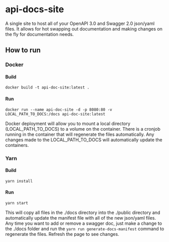 # api-docs-site

A single site to host all of your OpenAPI 3.0 and Swagger 2.0 json/yaml files. It allows for hot swapping out documentation and making changes on the fly for documentation needs.

## How to run

### Docker

#### Build

`docker build -t api-doc-site:latest .`

#### Run

`docker run --name api-doc-site -d -p 8080:80 -v LOCAL_PATH_TO_DOCS:/docs api-doc-site:latest`

Docker deployment will allow you to mount a local directory (LOCAL_PATH_TO_DOCS) to a volume on the container. There is a cronjob running in the container that will regenerate the files automatically. Any changes made to the LOCAL_PATH_TO_DOCS will automatically update the containers.

### Yarn

#### Build

`yarn install`

#### Run

`yarn start`

This will copy all files in the ./docs directory into the ./public directory and automatically update the manifest file with all of the new json/yaml files. Any time you want to add or remove a swagger doc, just make a change to the ./docs folder and run the `yarn run generate-docs-manifest` command to regenerate the files. Refresh the page to see changes.
